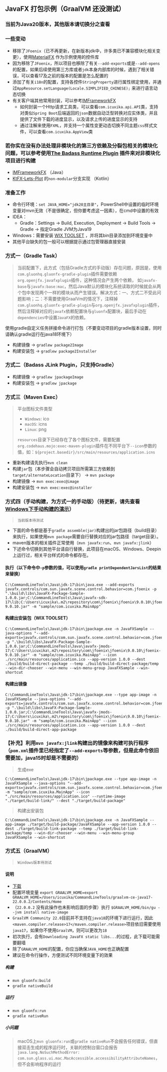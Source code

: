JavaFX 打包示例（GraalVM 还没测试）
------------------------------------------------------------

### 当前为Java20版本，其他版本请切换分之查看

### 一些变动
- 移除了`JFoenix`（已不再更新，在新版本jdk中，许多类已不兼容模块化相关变更），使用[MaterialFX](https://github.com/palexdev/MaterialFX) 作为示例使用的控件库
- 因为移除了`JFoenix`，所以项目也移除了有关`--add-exports`或是`--add-opens`的配置，如果后续使用第三方库或者`jdk`本身内部库的时候，遇到了相关错误，可以查看17及之前的版本的配置是怎么配置的
- 添加了有关`i18n`的配置，支持各控件`StringProperty`进行属性绑定使用，并通过`AppResource.setLanguage(Locale.SIMPLIFIED_CHINESE);` 来进行语言动态切换
- 有关客户端其他常用封装，可以参考[IMFrameworkFX](https://github.com/icuxika/IMFrameworkFX)
  - 如何封装一个Http请求工具类，可以查看`com.icuxika.api.API`类，支持对类似`Spring Boot`后端返回的`json`数据自动泛型转换对应实体类，并且提供了文件下载的进度显示，以及请求上传的进度显示的支持
  - 通过注解来使用`FXML`，并支持一个属性变更动态切换不同主题`css`样式文件，可以查看`com.icuxika.AppView`类

### 若你实在没有办法处理非模块化的第三方依赖及分裂包相关的模块化问题，可以参考使用[The Badass Runtime Plugin](https://badass-runtime-plugin.beryx.org/releases/latest/) 插件来对非模块化项目进行构建

- [IMFrameworkFX](https://github.com/icuxika/IMFrameworkFX) （Java）
- [KtFX-Lets-Plot](https://github.com/icuxika/KtFX-Lets-Plot/tree/non-modular) 的`non-modular`分支实现 （Kotlin）

### 准备工作

- 命令行环境：```set JAVA_HOME="jdk20主目录"```，PowerShell中设置的临时环境变量对mvn无效（不是很确定，但你要考虑这一因素），在cmd中设置的有效
- IDEA：
  - Gradle：Settings -> Build, Execution, Deployment -> Build Tools -> Gradle -> 指定Gradle JVM为Java19
- Windows：需要安装 [WIX TOOLSET](https://wixtoolset.org/) ，并将其bin目录添加到环境变量中
- 其他平台缺失的包一般可以根据提示通过包管理器直接安装

### 方式一（Gradle Task）

> 当前配置下，此方式（包括Gradle方式的手动版）存在问题，原因是，使用`com.gluonhq.gluonfx-gradle-plugin`插件需要依赖`org.openjfx.javafxplugin`插件，这种情况会产生两个依赖，
> 如`javafx-base`与`javafx:base:mac`，然后Java默认的模块化系统读取的时候就会从两个包中发现两个一样的模块从而产生错误。解决方式：一、方式二不受此问题影响；二：不需要使用GraalVm的情况下，注释掉
> `com.gluonhq.gluonfx-gradle-plugin`与`org.openjfx.javafxplugin`插件，然后注释掉对应的`javafx`依赖配置块与`gluonfx`配置块，最后手动在`dependencies`中设置`JavaFX`的依赖。

使用gradle自定义任务拼接命令进行打包（不要变动项目的gradle版本设置，同时请确认gradle运行在java18环境下）

- 构建镜像 -> ```gradlew package2Image```
- 构建安装包 -> ```gradlew package2Installer```

### 方式二（Badass JLink Plugin，只支持Gradle）

- 构建镜像 -> ```gradlew jpackageImage```
- 构建安装包 -> ```gradlew jpackage```

### 方式三（Maven Exec）

> 平台图标文件类型
> - `Windows`: ico
> - `macOS`: icns
> - `Linux`: png
>
> `resources`目录下已经存在了各个图标文件，需要配置`org.codehaus.mojo:exec-maven-plugin`插件在不同平台下`--icon`参数的值，如：`${project.basedir}/src/main/resources/application.icns`

- 重新构建请先执行`mvn clean`
- 构建`jar`包（本步骤会自动拷贝项目所需第三方依赖到`target/alternateLocation`目录下） -> ```mvn package```
- 构建镜像 -> ```mvn exec:exec@image```
- 构建安装包 -> ```mvn exec:exec@installer```

### 方式四（手动构建，为方式一的手动版）（待更新，请先查看<a href="Windows下手动构建的演示.md">Windows下手动构建的演示</a>）
> `当前版本待测试`

- 下面的命令都是基于`gradle assemble(jar)`构建出的jar包路径（build目录）来执行，如果使用`mvn package`需要自行替换对应的jar包路径（target目录）。
- maven版本的相关插件正常使用（`mvn javafx:run`、`mvn javafx:jlink`）
- 下述命令切换到其他平台请自行替换，此项目在macOS、Windows、Deepin上运行过，相关平台样式的命令都存在。

#### 执行（以下命令中`-p`参数的值，可以使用```gradle printDependentJarsList```的结果来替换）

```
C:\CommandLineTools\Java\jdk-17\bin\java.exe --add-exports javafx.controls/com.sun.javafx.scene.control.behavior=com.jfoenix -p ".\build\libs\JavaFX-Package-Sample-1.0.0.jar;C:\CommandLineTools\Java\javafx-sdk-17\lib;C:\Users\icuxika\.m2\repository\com\jfoenix\jfoenix\9.0.10\jfoenix-9.0.10.jar" -m "sample/com.icuxika.MainApp"
```

#### 构建出安装包（WIX TOOLSET）

```
C:\CommandLineTools\Java\jdk-17\bin\jpackage.exe -n JavaFXSample --java-options "--add-exports=javafx.controls/com.sun.javafx.scene.control.behavior=com.jfoenix" -p ".\build\libs\JavaFX-Package-Sample-1.0.0.jar;C:\CommandLineTools\Java\javafx-jmods-17;C:\Users\icuxika\.m2\repository\com\jfoenix\jfoenix\9.0.10\jfoenix-9.0.10.jar" -m "sample/com.icuxika.MainApp" --icon ./src/main/resources/application.ico --app-version 1.0.0 --dest ./build/build-direct-package --temp ./build/build-direct-package/temp --win-dir-chooser --win-menu --win-menu-group JavaFXSample --win-shortcut
```

#### 构建出镜像

```
C:\CommandLineTools\Java\jdk-17\bin\jpackage.exe --type app-image -n JavaFXSample --java-options "--add-exports=javafx.controls/com.sun.javafx.scene.control.behavior=com.jfoenix" -p ".\build\libs\JavaFX-Package-Sample-1.0.0.jar;C:\CommandLineTools\Java\javafx-jmods-17;C:\Users\icuxika\.m2\repository\com\jfoenix\jfoenix\9.0.10\jfoenix-9.0.10.jar" -m "sample/com.icuxika.MainApp" --icon ./src/main/resources/application.ico --app-version 1.0.0 --dest ./build/build-direct-app-package
```

### 【补充】利用`mvn javafx:jlink`构建出的镜像来构建可执行程序（`pom.xml`插件里已经指定了`--add-exports`等参数，但是此命令依旧需要加，java15时却是不需要的）

> 生成exe

```
C:\CommandLineTools\Java\jdk-17\bin\jpackage.exe --type app-image -n JavaFXSample --java-options "--add-exports=javafx.controls/com.sun.javafx.scene.control.behavior=com.jfoenix" -m "sample/com.icuxika.MainApp" --icon "./src/main/resources/application.ico" --runtime-image "./target/build-link/" --dest "./target/build-package"
```

> 构建出安装包

```
C:\CommandLineTools\Java\jdk-17\bin\jpackage.exe -n JavaFXSample --app-image ./target/build-package/JavaFXSample --app-version 1.0.0 --dest ./target/build-link-package --temp ./target/build-link-package/temp --win-dir-chooser --win-menu --win-menu-group JavaFXSample --win-shortcut
```

### 方式五（GraalVM）
> `Windows版本待测试`
#### 说明
- [下载](https://www.graalvm.org/downloads/)
- 配置环境变量 `export GRAALVM_HOME=export GRAALVM_HOME=/Users/icuxika/CommandLineTools/graalvm-ce-java17-22.0.0.2/Contents/Home`
- （`22.0.0.2` 没有此操作也未影响后面的步骤）执行 `$GRAALVM_HOME/bin/gu --jvm install native-image`
- `GraalVM Community 22.0`目前并不支持在`java18`的环境下进行运行，因此`<maven.compiler.release>17</maven.compiler.release>`项目依旧需要使用`java17`，如果你不使用`GraalVM`，则可以更改为`18`
- 初次执行，会有`Downloading JavaFX static libs...`的过程，此下载可能需要翻墙
- 除了`GRAALVM_HOME`的配置，你应当确保`JAVA_HOME`也正确配置
- 建议在命令行操作，方便测试不同环境变量下的效果

##### 构建
- ```mvn gluonfx:build```
- ```gradle nativeBuild```

##### 运行
- ```mvn gluonfx:run```
- ```gradle nativeRun```

##### 小问题
> macOS上`mvn gluonfx:run`或`gradle nativeRun`不会报告任何错误，但直接双击生成的程序运行时，关联的控制台窗口会报告
> ```java.lang.NoSuchMethodError: com.sun.glass.ui.mac.MacAccessible.accessibilityAttributeNames```，但不会影响程序的运行

